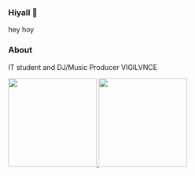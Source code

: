 ### Hiyall 👋
hey hoy
### About
IT student and DJ/Music Producer VIGILVNCE
<p align="left">
<a href="https://github.com/pyrohunter13">
<img height="180em" src="https://github-readme-stats-eight-theta.vercel.app/api?username=pyrohunter13&show_icons=true&theme=algolia&include_all_commits=true&count_private=true"/>
<img height="180em" src="https://github-readme-stats-eight-theta.vercel.app/api/top-langs/?username=pyrohunter13&layout=compact&langs_count=8&theme=algolia"/>
</a>
</p>
